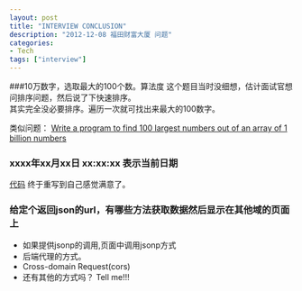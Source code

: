 ```yaml
---
layout: post
title: "INTERVIEW CONCLUSION"
description: "2012-12-08 福田财富大厦 问题"
categories: 
- Tech
tags: ["interview"]
---
```

 

###10万数字，选取最大的100个数。算法度
这个题目当时没细想，估计面试官想问排序问题，然后说了下快速排序。<br />
其实完全没必要排序。遍历一次就可找出来最大的100数字。 

类似问题： [Write a program to find 100 largest numbers out of an array of 1 billion numbers](https://stackoverflow.com/questions/19227698/write-a-program-to-find-100-largest-numbers-out-of-an-array-of-1-billion-numbers) 

### xxxx年xx月xx日 xx:xx:xx 表示当前日期
[代码](http://codepen.io/Hyvi/pen/BheHd) 终于重写到自己感觉满意了。

### 给定个返回json的url，有哪些方法获取数据然后显示在其他域的页面上
- 如果提供jsonp的调用,页面中调用jsonp方式
- 后端代理的方式。
- Cross-domain Request(cors)
- 还有其他的方式吗？ Tell me!!!

